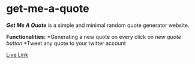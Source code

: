 # get-me-a-quote
**_Get Me A Quote_** is a simple and minimal random quote generator website.  

**Functionalities:**
*Generating a new quote on every click on _new quote button_
*Tweet any quote to your twitter account

[Live Link](https://rahulbakshi4.github.io/get-me-a-quote/)
